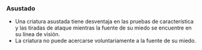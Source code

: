 ### Asustado
-   Una criatura asustada tiene desventaja en las pruebas de característica y las tiradas de ataque mientras la fuente de su miedo se encuentre en su línea de visión.
-   La criatura no puede acercarse voluntariamente a la fuente de su miedo.